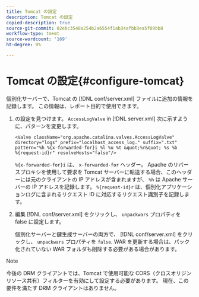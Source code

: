 ```yaml
---
title: Tomcat の設定
description: Tomcat の設定
copied-description: true
source-git-commit: 02ebc3548a254b2a6554f1ab34afbb3ea5f09bb8
workflow-type: tm+mt
source-wordcount: '169'
ht-degree: 0%

---
```


# Tomcat の設定{#configure-tomcat}

個別化サーバーで、Tomcat の [!DNL conf/server.xml] ファイルに追加の情報を記録します。 この情報は、レポート目的で使用できます。

1. の設定を見つけます。 `AccessLogValve` in [!DNL server.xml] 次に示すように、パターンを変更します。

   ```
   <Valve className="org.apache.catalina.valves.AccessLogValve" 
   directory="logs" prefix="localhost_access_log." suffix=".txt" 
   pattern="%h %{x-forwarded-for}i %l %u %t &quot;%r&quot; %s %b 
   %{request-id}r" resolveHosts="false"/>
   ```

   `%{x-forwarded-for}i` は、 `x-forwarded-for` ヘッダー。 Apache のリバースプロキシを使用して要求を Tomcat サーバーに転送する場合、このヘッダーには元のクライアントの IP アドレスが含まれますが、 `%h` は Apache サーバーの IP アドレスを記録します。 `%{request-id}r` は、個別化アプリケーションログに含まれるリクエスト ID に対応するリクエスト識別子を記録します。

1. 編集 [!DNL conf/server.xml] をクリックし、 `unpackwars` プロパティを false に設定します。

   個別化サーバーと鍵生成サーバーの両方で、 [!DNL conf/server.xml] をクリックし、 `unpackwars` プロパティを `false`. WAR を更新する場合は、パック化されていない WAR フォルダも削除する必要がある場合があります。

>[!NOTE]
>
>今後の DRM クライアントでは、Tomcat で使用可能な CORS（クロスオリジンリソース共有）フィルターを有効にして設定する必要があります。 現在、この要件を満たす DRM クライアントはありません。
